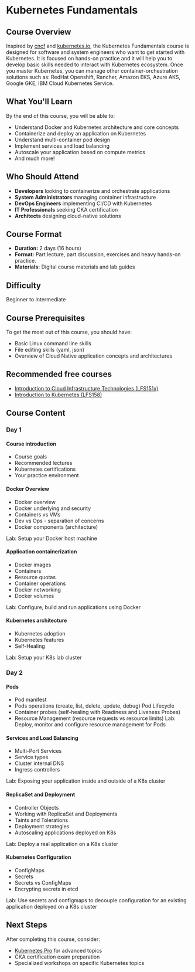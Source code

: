 # Kubernetes Fundamentals

## Course Overview

Inspired by [cncf](https://www.cncf.io/certification/cka/) and [kubernetes.io](https://kubernetes.io/docs/home/), the Kubernetes Fundamentals course is designed for software and system engineers who want to get started with Kubernetes. It is focused on hands-on practice and it will help you to develop basic skills needed to interact with Kubernetes ecosystem.
Once you master Kubernetes, you can manage other container-orchestration solutions such as: RedHat Openshift, Rancher, Amazon EKS, Azure AKS, Google GKE, IBM Cloud Kubernetes Service.

## What You'll Learn

By the end of this course, you will be able to:

- Understand Docker and Kubernetes architecture and core concepts
- Containerize and deploy an application on Kubernetes
- Understand multi-container pod design
- Implement services and load balancing
- Autoscale your application based on compute metrics
- And much more!

## Who Should Attend

- **Developers** looking to containerize and orchestrate applications
- **System Administrators** managing container infrastructure
- **DevOps Engineers** implementing CI/CD with Kubernetes
- **IT Professionals** seeking CKA certification
- **Architects** designing cloud-native solutions

## Course Format

- **Duration:** 2 days (16 hours)
- **Format:** Part lecture, part discussion, exercises and heavy hands-on practice.
- **Materials:** Digital course materials and lab guides

## Difficulty

Beginner to Intermediate

## Course Prerequisites

To get the most out of this course, you should have:

- Basic Linux command line skills
- File editing skills (yaml, json)
- Overview of Cloud Native application concepts and architectures

## Recommended free courses

- [Introduction to Cloud Infrastructure Technologies (LFS151x)](https://training.linuxfoundation.org/training/introduction-to-cloud-infrastructure-technologies/)
- [Introduction to Kubernetes (LFS158)](https://training.linuxfoundation.org/training/introduction-to-kubernetes/)

## Course Content

### Day 1

#### Course introduction

- Course goals
- Recommended lectures 
- Kubernetes certifications
- Your practice environment

#### Docker Overview

- Docker overview
- Docker underlying and security
- Containers vs VMs
- Dev vs Ops - separation of concerns
- Docker components (architecture)

Lab: Setup your Docker host machine

#### Application containerization

- Docker images
- Containers
- Resource quotas
- Container operations
- Docker networking
- Docker volumes

Lab: Configure, build and run applications using Docker

#### Kubernetes architecture

- Kubernetes adoption
- Kubernetes features
- Self-Healing

Lab: Setup your K8s lab cluster

### Day 2

#### Pods

- Pod manifest
- Pods operations (create, list, delete, update, debug)
Pod Lifecycle
- Container probes (self-healing with Readiness and Liveness Probes)
- Resource Management (resource requests vs resource limits)
Lab: Deploy, monitor and configure resource management for Pods

#### Services and Load Balancing

- Multi-Port Services
- Service types
- Cluster internal DNS
- Ingress controllers

Lab: Exposing your application inside and outside of a K8s cluster

#### ReplicaSet and Deployment

- Controller Objects
- Working with ReplicaSet and Deployments
- Taints and Tolerations
- Deployment strategies
- Autoscaling applications deployed on K8s

Lab: Deploy a real application on a K8s cluster

#### Kubernetes Configuration

- ConfigMaps
- Secrets
- Secrets vs ConfigMaps
- Encrypting secrets in etcd

Lab: Use secrets and configmaps to decouple configuration for an existing application deployed on a K8s cluster

## Next Steps

After completing this course, consider:

- [Kubernetes Pro](./kubernetes-pro.md) for advanced topics
- CKA certification exam preparation
- Specialized workshops on specific Kubernetes topics
